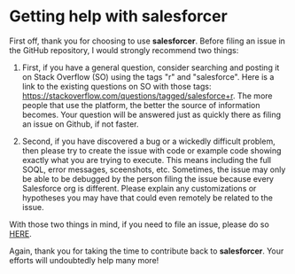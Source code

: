 # Getting help with **salesforcer**

First off, thank you for choosing to use **salesforcer**. Before filing an issue 
in the GitHub repository, I would strongly recommend two things: 

1. First, if you have a general question, consider searching and posting it 
on Stack Overflow (SO) using the tags "r" and "salesforce". Here is a link to the 
existing questions on SO with those tags: https://stackoverflow.com/questions/tagged/salesforce+r. 
The more people that use the platform, the better the source of information becomes. 
Your question will be answered just as quickly there as filing an issue on Github, 
if not faster. 

2. Second, if you have discovered a bug or a wickedly difficult problem, then please 
try to create the issue with code or example code showing exactly what you are trying 
to execute. This means including the full SOQL, error messages, sceenshots, etc. 
Sometimes, the issue may only be able to be debugged by the person filing the issue 
because every Salesforce org is different. Please explain any customizations or 
hypotheses you may have that could even remotely be related to the issue.

With those two things in mind, if you need to file an issue, please do so 
[HERE](https://github.com/StevenMMortimer/salesforcer/issues). 

Again, thank you for taking the time to contribute back to **salesforcer**. Your 
efforts will undoubtedly help many more!
